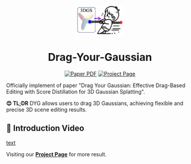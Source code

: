 <p align="center">
  <img width="25%" src="assets/logo1.png"/>
</p>

<p align="center">
<!--   <h1 align="center"><img height="100" src="https://github.com/imlixinyang/director3d-page/raw/master/assets/icon.ico"></h1> -->
  <h1 align="center"> Drag-Your-Gaussian</h1>
  <p align="center">
        <a href=""><img src='https://img.shields.io/badge/arXiv-DYG-red?logo=arxiv' alt='Paper PDF'></a>
        <a href='https://quyans.github.io/Drag-Your-Gaussian/'><img src='https://img.shields.io/badge/Project_Page-DYG-green' alt='Project Page'></a>
  </p>
  <p>Officially implement of paper "Drag Your Gaussian: Effective Drag-Based Editing with Score Distillation for 3D Gaussian Splatting".</p>

**😊 TL;DR**
DYG allows users to drag 3D Gaussians, achieving flexible and precise 3D scene editing results.


## 🎥 Introduction Video

[text](https://github.com/user-attachments/assets/dd392b1e-3acc-4745-a4f4-940d5d3f44b0)

Visiting our [**Project Page**](https://quyans.github.io/Drag-Your-Gaussian/) for more result.
